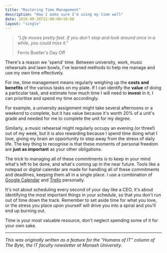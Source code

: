 ```yaml
---
title: "Mastering Time Management"
description: "How I make sure I'm using my time well"
date: 2018-09-28T12:00:00+10:00
layout: "single"
---
```


> _"Life moves pretty fast. If you don't stop and look around once in a while, you could miss it."_
>
> Ferris Bueller's Day Off

<!--more-->

There's a reason we 'spend' time. Between university, work, music rehearsals and lawn bowls, I've learned methods to help me manage and use my own time effectively.

For me, time management means regularly weighing up the **costs and benefits** of the various tasks on my plate. If I can identify the **value** of doing a particular task, and estimate how much time I will need to **invest** in it, I can prioritise and spend my time accordingly.

For example, a university assignment might take several afternoons or a weekend to complete, but it has value because it's worth 20% of a unit's grade and needed for me to complete the unit for my degree.

Similarly, a music rehearsal might regularly occupy an evening (or three!) out of my week, but it is also rewarding because I spend time doing what I love, giving my brain an opportunity to step away from the stress of daily life. The key thing to recognise is that these moments of personal freedom are **just as important** as your other obligations.

The trick to managing all of these commitments is to keep in your mind what's left to be done, and what's coming up in the near future. Tools like a notepad or digital calendar are made for handling all of these commitments and deadlines, keeping them all in a single place. I use a combination of [Google Calendar](https://calendar.google.com/) and [Trello](https://trello.com/) personally.

It's not about scheduling every second of your day like a CEO, it's about identifying the most important things in your schedule, so that you don't run out of time down the track. Remember to set aside time for what you love, or the stress you place upon yourself will drive you into a spiral and you'll end up burning out.

Time is your most valuable resource, don't neglect spending some of it for your own sake.

---

_This was originally written as a feature for the "Humans of IT" column of The Byte, the IT faculty newsletter at Monash University._

